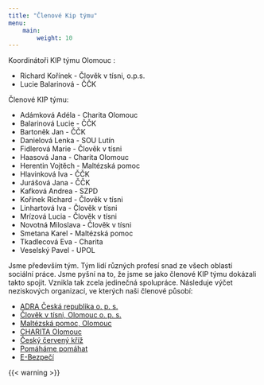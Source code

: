 ```yaml
---
title: "Členové Kip týmu"
menu:
    main:
        weight: 10
---
```


Koordinátoři KIP týmu Olomouc :

* Richard Kořínek - Člověk v tísni, o.p.s.
* Lucie Balarinová - ČČK

Členové KIP týmu:

* Adámková Adéla - Charita Olomouc
* Balarinová Lucie - ČČK
* Bartoněk Jan - ČČK
* Danielová Lenka - SOU Lutín
* Fidlerová Marie - Člověk v tísni
* Haasová Jana - Charita Olomouc
* Herentin Vojtěch - Maltézská pomoc
* Hlavinková Iva - ČČK
* Jurášová Jana - ČČK
* Kafková Andrea - SZPD
* Kořínek Richard - Člověk v tísni
* Linhartová Iva - Člověk v tísni
* Mrízová Lucia - Člověk v tísni
* Novotná Miloslava - Člověk v tísni
* Smetana Karel - Maltézská pomoc
* Tkadlecová Eva - Charita
* Veselský Pavel - UPOL

Jsme především tým. Tým lidí různých profesí snad ze všech oblastí sociální práce. Jsme pyšní na to, že jsme se jako členové KIP týmu dokázali takto spojit. 
Vznikla tak zcela jedinečná spolupráce. Následuje výčet neziskových organizací, ve kterých naši členové působí:

* [ADRA Česká republika o. p. s.](http://www.adra.cz/)
* [Člověk v tísni, Olomouc o. p. s.](http://www.clovekvtisni.cz/) 
* [Maltézská pomoc, Olomouc](http://www.maltezskapomoc.cz/)
* [CHARITA Olomouc](http://www.olomouc.charita.cz/)
* [Český červený kříž](http://www.cervenykriz.eu/cz/cz_root.aspx)
* [Pomáháme pomáhat](http://www.pomahamepomahat.cz/akce.html)
* [E-Bezpečí](http://www.e-bezpeci.cz/)


{{< warning >}}
